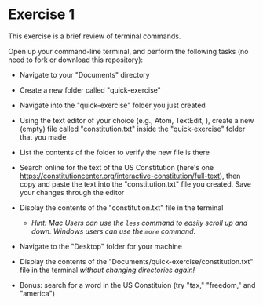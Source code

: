 #  Exercise 1
This exercise is a brief review of terminal commands.

Open up your command-line terminal, and perform the following tasks (no need to fork or download this repository):


-  Navigate to your "Documents" directory


-  Create a new folder called "quick-exercise"


-  Navigate into the "quick-exercise" folder you just created


-  Using the text editor of your choice (e.g., Atom, TextEdit, ), create a new (empty) file called "constitution.txt" inside the "quick-exercise" folder that you made


-  List the contents of the folder to verify the new file is there


-  Search online for the text of the US Constitution (here's one https://constitutioncenter.org/interactive-constitution/full-text), then copy and paste the text into the "constitution.txt" file you created. Save your changes through the editor


-  Display the contents of the "constitution.txt" file in the terminal
    -  *Hint: Mac Users can use the `less` command to easily scroll up and down. Windows users can use the `more` command.*

-  Navigate to the "Desktop" folder for your machine

-  Display the contents of the "Documents/quick-exercise/constitution.txt" file in the terminal *without changing directories again!*

-  Bonus: search for a word in the US Constituion (try "tax," "freedom," and "america")




